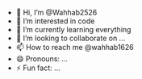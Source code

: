 - 👋 Hi, I’m @Wahhab2526
- 👀 I’m interested in code 
- 🌱 I’m currently learning everything 
- 💞️ I’m looking to collaborate on ...
- 📫 How to reach me @wahhab1626
- 😄 Pronouns: ...
- ⚡ Fun fact: ...

<!---
Wahhab2526/Wahhab2526 is a ✨ special ✨ repository because its `README.md` (this file) appears on your GitHub profile.
You can click the Preview link to take a look at your changes.
--->
